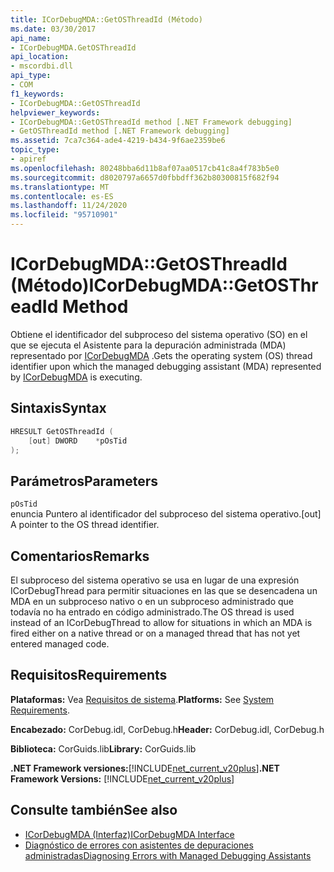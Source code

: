 ```yaml
---
title: ICorDebugMDA::GetOSThreadId (Método)
ms.date: 03/30/2017
api_name:
- ICorDebugMDA.GetOSThreadId
api_location:
- mscordbi.dll
api_type:
- COM
f1_keywords:
- ICorDebugMDA::GetOSThreadId
helpviewer_keywords:
- ICorDebugMDA::GetOSThreadId method [.NET Framework debugging]
- GetOSThreadId method [.NET Framework debugging]
ms.assetid: 7ca7c364-ade4-4219-b434-9f6ae2359be6
topic_type:
- apiref
ms.openlocfilehash: 80248bba6d11b8af07aa0517cb41c8a4f783b5e0
ms.sourcegitcommit: d8020797a6657d0fbbdff362b80300815f682f94
ms.translationtype: MT
ms.contentlocale: es-ES
ms.lasthandoff: 11/24/2020
ms.locfileid: "95710901"
---
```

# <a name="icordebugmdagetosthreadid-method"></a><span data-ttu-id="66667-102">ICorDebugMDA::GetOSThreadId (Método)</span><span class="sxs-lookup"><span data-stu-id="66667-102">ICorDebugMDA::GetOSThreadId Method</span></span>

<span data-ttu-id="66667-103">Obtiene el identificador del subproceso del sistema operativo (SO) en el que se ejecuta el Asistente para la depuración administrada (MDA) representado por [ICorDebugMDA](icordebugmda-interface.md) .</span><span class="sxs-lookup"><span data-stu-id="66667-103">Gets the operating system (OS) thread identifier upon which the managed debugging assistant (MDA) represented by [ICorDebugMDA](icordebugmda-interface.md) is executing.</span></span>  
  
## <a name="syntax"></a><span data-ttu-id="66667-104">Sintaxis</span><span class="sxs-lookup"><span data-stu-id="66667-104">Syntax</span></span>  
  
```cpp  
HRESULT GetOSThreadId (  
    [out] DWORD    *pOsTid  
);  
```  
  
## <a name="parameters"></a><span data-ttu-id="66667-105">Parámetros</span><span class="sxs-lookup"><span data-stu-id="66667-105">Parameters</span></span>  

 `pOsTid`  
 <span data-ttu-id="66667-106">enuncia Puntero al identificador del subproceso del sistema operativo.</span><span class="sxs-lookup"><span data-stu-id="66667-106">[out] A pointer to the OS thread identifier.</span></span>  
  
## <a name="remarks"></a><span data-ttu-id="66667-107">Comentarios</span><span class="sxs-lookup"><span data-stu-id="66667-107">Remarks</span></span>  

 <span data-ttu-id="66667-108">El subproceso del sistema operativo se usa en lugar de una expresión ICorDebugThread para permitir situaciones en las que se desencadena un MDA en un subproceso nativo o en un subproceso administrado que todavía no ha entrado en código administrado.</span><span class="sxs-lookup"><span data-stu-id="66667-108">The OS thread is used instead of an ICorDebugThread to allow for situations in which an MDA is fired either on a native thread or on a managed thread that has not yet entered managed code.</span></span>  
  
## <a name="requirements"></a><span data-ttu-id="66667-109">Requisitos</span><span class="sxs-lookup"><span data-stu-id="66667-109">Requirements</span></span>  

 <span data-ttu-id="66667-110">**Plataformas:** Vea [Requisitos de sistema](../../get-started/system-requirements.md).</span><span class="sxs-lookup"><span data-stu-id="66667-110">**Platforms:** See [System Requirements](../../get-started/system-requirements.md).</span></span>  
  
 <span data-ttu-id="66667-111">**Encabezado:** CorDebug.idl, CorDebug.h</span><span class="sxs-lookup"><span data-stu-id="66667-111">**Header:** CorDebug.idl, CorDebug.h</span></span>  
  
 <span data-ttu-id="66667-112">**Biblioteca:** CorGuids.lib</span><span class="sxs-lookup"><span data-stu-id="66667-112">**Library:** CorGuids.lib</span></span>  
  
 <span data-ttu-id="66667-113">**.NET Framework versiones:**[!INCLUDE[net_current_v20plus](../../../../includes/net-current-v20plus-md.md)]</span><span class="sxs-lookup"><span data-stu-id="66667-113">**.NET Framework Versions:** [!INCLUDE[net_current_v20plus](../../../../includes/net-current-v20plus-md.md)]</span></span>  
  
## <a name="see-also"></a><span data-ttu-id="66667-114">Consulte también</span><span class="sxs-lookup"><span data-stu-id="66667-114">See also</span></span>

- [<span data-ttu-id="66667-115">ICorDebugMDA (Interfaz)</span><span class="sxs-lookup"><span data-stu-id="66667-115">ICorDebugMDA Interface</span></span>](icordebugmda-interface.md)
- [<span data-ttu-id="66667-116">Diagnóstico de errores con asistentes de depuraciones administradas</span><span class="sxs-lookup"><span data-stu-id="66667-116">Diagnosing Errors with Managed Debugging Assistants</span></span>](../../debug-trace-profile/diagnosing-errors-with-managed-debugging-assistants.md)
